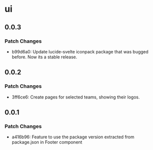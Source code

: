 # ui

## 0.0.3

### Patch Changes

- b99d6a0: Update lucide-svelte iconpack package that was bugged before. Now its a stable release.

## 0.0.2

### Patch Changes

- 3ff6ce6: Create pages for selected teams, showing their logos.

## 0.0.1

### Patch Changes

- a416b96: Feature to use the package version extracted from package.json in Footer component
